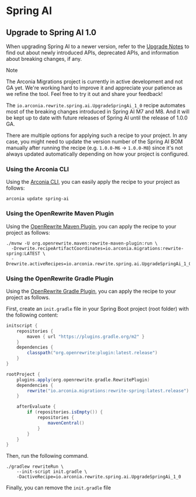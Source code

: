 # Spring AI

## Upgrade to Spring AI 1.0

When upgrading Spring AI to a newer version, refer to the [Upgrade Notes](https://docs.spring.io/spring-ai/reference/upgrade-notes.html) to find out about newly introduced APIs, deprecated APIs, and information about breaking changes, if any.

> [!NOTE]
> The Arconia Migrations project is currently in active development and not GA yet. We're working hard to improve it and appreciate your patience as we refine the tool. Feel free to try it out and share your feedback!

The `io.arconia.rewrite.spring.ai.UpgradeSpringAi_1_0` recipe automates most of the breaking changes introduced in Spring AI M7 and M8. And it will be kept up to date with future releases of Spring AI until the release of 1.0.0 GA.

There are multiple options for applying such a recipe to your project. In any case, you might need to update the version number of the Spring AI BOM manually after running the recipe (e.g. `1.0.0-M6` -> `1.0.0-M8`) since it's not always updated automatically depending on how your project is configured.

### Using the Arconia CLI

Using the [Arconia CLI](https://arconia.io/docs/arconia-cli/latest/index.html), you can easily apply the recipe to your project as follows:

```shell
arconia update spring-ai
```

### Using the OpenRewrite Maven Plugin

Using the [OpenRewrite Maven Plugin](https://docs.openrewrite.org), you can apply the recipe to your project as follows:

```shell
./mvnw -U org.openrewrite.maven:rewrite-maven-plugin:run \
  -Drewrite.recipeArtifactCoordinates=io.arconia.migrations:rewrite-spring:LATEST \
  -Drewrite.activeRecipes=io.arconia.rewrite.spring.ai.UpgradeSpringAi_1_0
```

### Using the OpenRewrite Gradle Plugin

Using the [OpenRewrite Gradle Plugin](https://docs.openrewrite.org), you can apply the recipe to your project as follows.

First, create an `init.gradle` file in your Spring Boot project (root folder) with the following content:

```groovy
initscript {
    repositories {
        maven { url "https://plugins.gradle.org/m2" }
    }
    dependencies {
        classpath("org.openrewrite:plugin:latest.release")
    }
}

rootProject {
    plugins.apply(org.openrewrite.gradle.RewritePlugin)
    dependencies {
        rewrite("io.arconia.migrations:rewrite-spring:latest.release")
    }

    afterEvaluate {
        if (repositories.isEmpty()) {
            repositories {
                mavenCentral()
            }
        }
    }
}
```

Then, run the following command.

```shell
./gradlew rewriteRun \
    --init-script init.gradle \
    -DactiveRecipe=io.arconia.rewrite.spring.ai.UpgradeSpringAi_1_0
```

Finally, you can remove the `init.gradle` file
